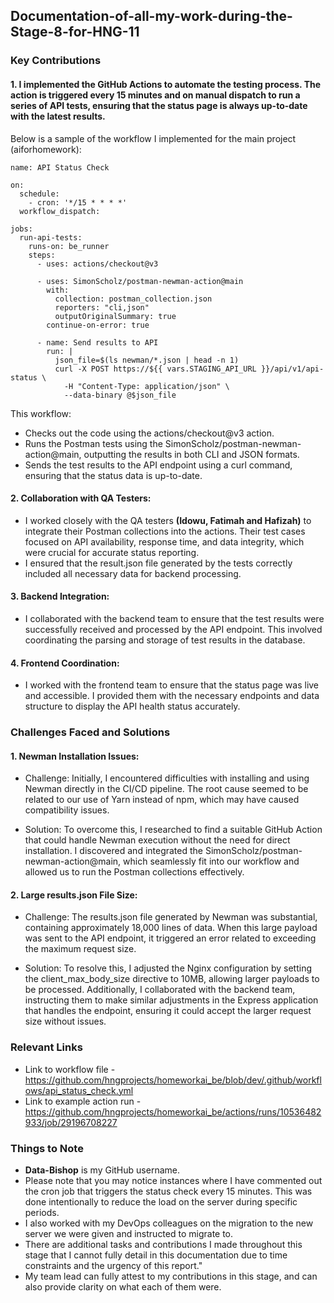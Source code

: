 ## Documentation-of-all-my-work-during-the-Stage-8-for-HNG-11

### Key Contributions

#### 1. I implemented the GitHub Actions to automate the testing process. The action is triggered every 15 minutes and on manual dispatch to run a series of API tests, ensuring that the status page is always up-to-date with the latest results.

Below is a sample of the workflow I implemented for the main project (aiforhomework):
```
name: API Status Check

on:
  schedule:
    - cron: '*/15 * * * *'
  workflow_dispatch:

jobs:
  run-api-tests:
    runs-on: be_runner
    steps:
      - uses: actions/checkout@v3

      - uses: SimonScholz/postman-newman-action@main
        with:
          collection: postman_collection.json
          reporters: "cli,json"
          outputOriginalSummary: true
        continue-on-error: true     

      - name: Send results to API
        run: |
          json_file=$(ls newman/*.json | head -n 1)
          curl -X POST https://${{ vars.STAGING_API_URL }}/api/v1/api-status \
            -H "Content-Type: application/json" \
            --data-binary @$json_file
```

This workflow:
- Checks out the code using the actions/checkout@v3 action.
- Runs the Postman tests using the SimonScholz/postman-newman-action@main, outputting the results in both CLI and JSON formats.
- Sends the test results to the API endpoint using a curl command, ensuring that the status data is up-to-date.
  
#### 2. Collaboration with QA Testers:

- I worked closely with the QA testers **(Idowu, Fatimah and Hafizah)** to integrate their Postman collections into the actions. Their test cases focused on API availability, response time, and data integrity, which were crucial for accurate status reporting.
- I ensured that the result.json file generated by the tests correctly included all necessary data for backend processing.

#### 3. Backend Integration:

- I collaborated with the backend team to ensure that the test results were successfully received and processed by the API endpoint. This involved coordinating the parsing and storage of test results in the database.

#### 4. Frontend Coordination:

- I worked with the frontend team to ensure that the status page was live and accessible. I provided them with the necessary endpoints and data structure to display the API health status accurately.

### Challenges Faced and Solutions
#### 1. Newman Installation Issues:

- Challenge: Initially, I encountered difficulties with installing and using Newman directly in the CI/CD pipeline. The root cause seemed to be related to our use of Yarn instead of npm, which may have caused compatibility issues.

- Solution: To overcome this, I researched to find a suitable GitHub Action that could handle Newman execution without the need for direct installation. I discovered and integrated the SimonScholz/postman-newman-action@main, which seamlessly fit into our workflow and allowed us to run the Postman collections effectively.

#### 2. Large results.json File Size:

- Challenge: The results.json file generated by Newman was substantial, containing approximately 18,000 lines of data. When this large payload was sent to the API endpoint, it triggered an error related to exceeding the maximum request size.

- Solution: To resolve this, I adjusted the Nginx configuration by setting the client_max_body_size directive to 10MB, allowing larger payloads to be processed. Additionally, I collaborated with the backend team, instructing them to make similar adjustments in the Express application that handles the endpoint, ensuring it could accept the larger request size without issues.

### Relevant Links
- Link to workflow file - https://github.com/hngprojects/homeworkai_be/blob/dev/.github/workflows/api_status_check.yml
- Link to example action run - https://github.com/hngprojects/homeworkai_be/actions/runs/10536482933/job/29196708227

### Things to Note
- **Data-Bishop** is my GitHub username.
- Please note that you may notice instances where I have commented out the cron job that triggers the status check every 15 minutes. This was done intentionally to reduce the load on the server during specific periods.
- I also worked with my DevOps colleagues on the migration to the new server we were given and instructed to migrate to.
- There are additional tasks and contributions I made throughout this stage that I cannot fully detail in this documentation due to time constraints and the urgency of this report."
- My team lead can fully attest to my contributions in this stage, and can also provide clarity on what each of them were.
